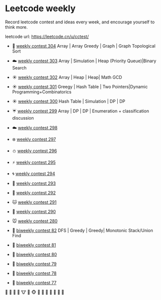 
# Leetcode weekly 
Record leetcode contest and ideas every week, and encourage yourself to think more. 

leetcode url: <https://leetcode.cn/u/cctest/>


* 🐍 [weekly contest 304](src/main/java/weekly/wk304.java)     Array | Array Greedy | Graph | Graph Topological Sort
* ☁️ [weekly contest 303](src/main/java/weekly/wk303.java)     Array | Simulation | Heap (Priority Queue)|Binary Search
* ☀️ [weekly contest 302](src/main/java/weekly/wk302.java)     Array |   Heap | Heap| Math GCD
* ☀️ [weekly contest 301](src/main/java/weekly/wk301.java)     Greegy |   Hash Table | Two Pointers|Dynamic Programming+Combinatorics
* ☀️ [weekly contest 300](src/main/java/weekly/wk300.java)     Hash Table | Simulation | DP | DP
* ☔ [weekly contest 299](src/main/java/weekly/wk299.java)     Array |  DP | DP  | Enumeration + classification discussion
* ☁️ [weekly contest 298](src/main/java/weekly/wk298.java) 
* ❄️ [weekly contest 297](src/main/java/weekly/wk297.java)
* ⛄ [weekly contest 296](src/main/java/weekly/wk296.java) 
* ⚡  [weekly contest 295](src/main/java/weekly/wk295.java) 
* 🌀 [weekly contest 294](src/main/java/weekly/wk294.java) 
* 🌁 [weekly contest 293](src/main/java/weekly/wk293.java)
* 🌊 [weekly contest 292](src/main/java/weekly/wk292.java)
* 🐱 [weekly contest 291](src/main/java/weekly/wk291.java) 
* 🐶 [weekly contest 290](src/main/java/weekly/wk290.java) 
* 🐭 [weekly contest 280](src/main/java/weekly/wk289.java) 

* 🐹 [biweekly contest 82](src/main/java/weekly/wkb82.java)   DFS | Greedy | Greedy| Monotonic Stack/Union Find
* 🐹 [biweekly contest 81](src/main/java/weekly/wkb81.java) 
* 🐰 [biweekly contest 80](src/main/java/weekly/wkb80.java)
* 🐺 [biweekly contest 79](src/main/java/weekly/wkb79.java)
* 🐸 [biweekly contest 78](src/main/java/weekly/wkb78.java)
* 🐯 [biweekly contest 77](src/main/java/weekly/wkb77.java)



🐨 🐻 🐷 🐽 🐮 🐗 🐵 🐒 🐴 🐎 🐫 🐑 🐘 🐼 






